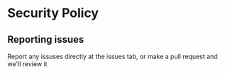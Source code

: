 # Security Policy

## Reporting issues

Report any issuses directly at the issues tab, or make a pull request and we'll review it
